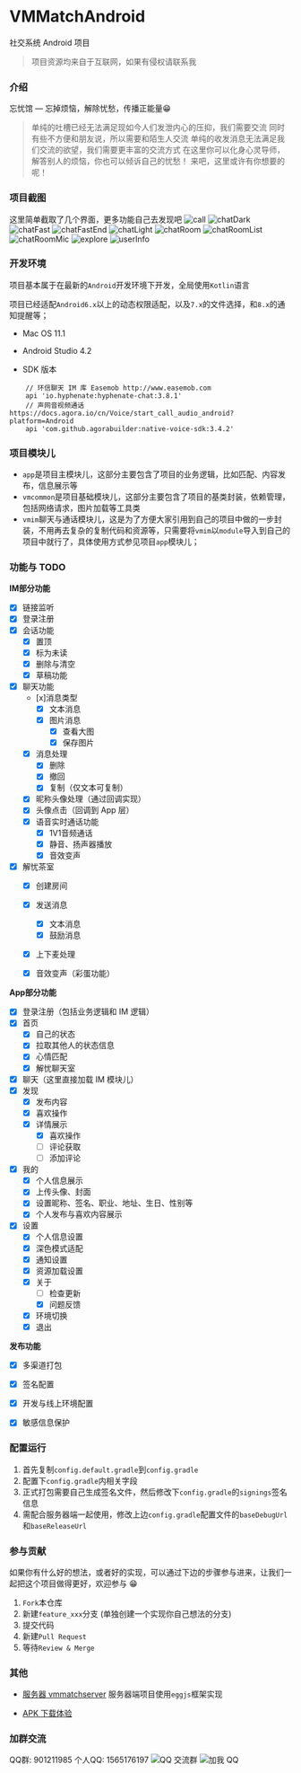 VMMatchAndroid
=======
社交系统 Android 项目

> 项目资源均来自于互联网，如果有侵权请联系我


### 介绍
忘忧馆 — 忘掉烦恼，解除忧愁，传播正能量😁

>单纯的吐槽已经无法满足现如今人们发泄内心的压抑，我们需要交流
>同时有些不方便和朋友说，所以需要和陌生人交流
>单纯的收发消息无法满足我们交流的欲望，我们需要更丰富的交流方式
>在这里你可以化身心灵导师，解答别人的烦恼，你也可以倾诉自己的忧愁！
>来吧，这里或许有你想要的呢！

### 项目截图
这里简单截取了几个界面，更多功能自己去发现吧
![call](./images/call.jpg)
![chatDark](./images/chatDark.jpg)
![chatFast](./images/chatFast.jpg)
![chatFastEnd](./images/chatFastEnd.jpg)
![chatLight](./images/chatLight.jpg)
![chatRoom](./images/chatRoom.jpg)
![chatRoomList](./images/chatRoomList.jpg)
![chatRoomMic](./images/chatRoomMic.jpg)
![explore](./images/explore.jpg)
![userInfo](./images/userInfo.jpg)


### 开发环境
项目基本属于在最新的`Android`开发环境下开发，全局使用`Kotlin`语言

项目已经适配`Android6.x`以上的动态权限适配，以及`7.x`的文件选择，和`8.x`的通知提醒等；

- Mac OS 11.1
- Android Studio 4.2

- SDK 版本
```
    // 环信聊天 IM 库 Easemob http://www.easemob.com
    api 'io.hyphenate:hyphenate-chat:3.8.1'
    // 声网音视频通话 https://docs.agora.io/cn/Voice/start_call_audio_android?platform=Android
    api 'com.github.agorabuilder:native-voice-sdk:3.4.2'
```

### 项目模块儿
- `app`是项目主模块儿，这部分主要包含了项目的业务逻辑，比如匹配、内容发布，信息展示等
- `vmcommon`是项目基础模块儿，这部分主要包含了项目的基类封装，依赖管理，包括网络请求，图片加载等工具类
- `vmim`聊天与通话模块儿，这是为了方便大家引用到自己的项目中做的一步封装，不用再去复杂的复制代码和资源等，只需要将`vmim`以`module`导入到自己的项目中就行了，具体使用方式参见项目`app`模块儿；


### 功能与 TODO
**IM部分功能**
- [x] 链接监听
- [x] 登录注册
- [x] 会话功能
    - [x] 置顶
    - [x] 标为未读
    - [x] 删除与清空
    - [x] 草稿功能
- [x] 聊天功能
    - [x]消息类型
        - [x] 文本消息
        - [x] 图片消息
            - [x] 查看大图
            - [x] 保存图片
    - [x] 消息处理
        - [x] 删除
        - [x] 撤回
        - [x] 复制（仅文本可复制）
    - [x] 昵称头像处理（通过回调实现）
    - [x] 头像点击（回调到 App 层）
    - [x] 语音实时通话功能
        - [x] 1V1音频通话
        - [x] 静音、扬声器播放
        - [x] 音效变声
- [x] 解忧茶室
    - [x] 创建房间
    - [x] 发送消息
        - [x] 文本消息
        - [x] 鼓励消息
    - [x] 上下麦处理
    - [x] 音效变声（彩蛋功能）



**App部分功能**
- [x] 登录注册（包括业务逻辑和 IM 逻辑）
- [x] 首页
    - [x] 自己的状态
    - [x] 拉取其他人的状态信息
    - [x] 心情匹配
    - [x] 解忧聊天室
- [x] 聊天（这里直接加载 IM 模块儿）
- [x] 发现
    - [x] 发布内容
    - [x] 喜欢操作
    - [x] 详情展示
        - [x] 喜欢操作
        - [ ] 评论获取
        - [ ] 添加评论
- [x] 我的
    - [x] 个人信息展示
    - [x] 上传头像、封面
    - [x] 设置昵称、签名、职业、地址、生日、性别等
    - [x] 个人发布与喜欢内容展示
- [x] 设置
    - [x] 个人信息设置
    - [x] 深色模式适配
    - [x] 通知设置
    - [x] 资源加载设置
    - [x] 关于
        - [ ] 检查更新
        - [x] 问题反馈
    - [x] 环境切换
    - [x] 退出

**发布功能**
- [x] 多渠道打包
- [x] 签名配置
- [x] 开发与线上环境配置
- [x] 敏感信息保护


### 配置运行
1. 首先复制`config.default.gradle`到`config.gradle`
2. 配置下`config.gradle`内相关字段
3. 正式打包需要自己生成签名文件，然后修改下`config.gradle`的`signings`签名信息
4. 需配合服务器端一起使用，修改上边`config.gradle`配置文件的`baseDebugUrl`和`baseReleaseUrl`


### 参与贡献
如果你有什么好的想法，或者好的实现，可以通过下边的步骤参与进来，让我们一起把这个项目做得更好，欢迎参与 😁

1. `Fork`本仓库
2. 新建`feature_xxx`分支 (单独创建一个实现你自己想法的分支)
3. 提交代码
4. 新建`Pull Request`
5. 等待`Review & Merge`


### 其他
- [服务器 vmmatchserver](https://github.com/lzan13/vmmatchserver) 服务器端项目使用`eggjs`框架实现 

- [APK 下载体验](http://app.melove.net/squx)


### 加群交流
QQ群: 901211985  个人QQ: 1565176197
![QQ 交流群](images/dev_im_group.jpg)
![加我 QQ](https://gitee.com/lzan13/VMPictureBed/raw/master/images/social/qqQR1565176197.png)


